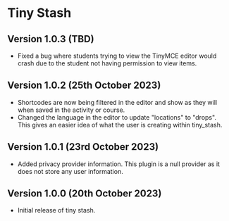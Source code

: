 Tiny Stash
===========

Version 1.0.3 (TBD)
-------------------

* Fixed a bug where students trying to view the TinyMCE editor would crash due to the student not having permission to view items.


Version 1.0.2 (25th October 2023)
---------------------------------

* Shortcodes are now being filtered in the editor and show as they will when saved in the activity or course.
* Changed the language in the editor to update "locations" to "drops". This gives an easier idea of what the user is creating within tiny_stash.


Version 1.0.1 (23rd October 2023)
---------------------------------

* Added privacy provider information. This plugin is a null provider as it does not store any user information.


Version 1.0.0 (20th October 2023)
---------------------------------

* Initial release of tiny stash.
